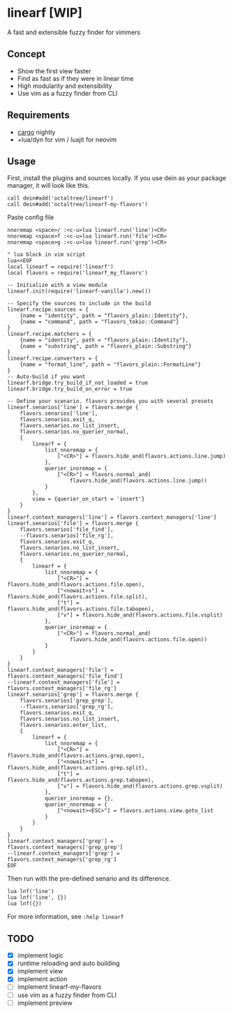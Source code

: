 # linearf [WIP]
A fast and extensible fuzzy finder for vimmers

## Concept
* Show the first view faster
* Find as fast as if they were in linear time
* High modularity and extensibility
* Use vim as a fuzzy finder from CLI

## Requirements
* [cargo](https://doc.rust-lang.org/book/ch01-01-installation.html) nightly
* +lua/dyn for vim / luajit for neovim

## Usage
First, install the plugins and sources locally. If you use dein as your package
manager, it will look like this.
```vim
call dein#add('octaltree/linearf')
call dein#add('octaltree/linearf-my-flavors')
```

Paste config file
```vim
nnoremap <space>/ :<c-u>lua linearf.run('line')<CR>
nnoremap <space>f :<c-u>lua linearf.run('file')<CR>
nnoremap <space>g :<c-u>lua linearf.run('grep')<CR>

" lua block in vim script
lua<<EOF
local linearf = require('linearf')
local flavors = require('linearf_my_flavors')

-- Initialize with a view module
linearf.init(require('linearf-vanilla').new())

-- Specify the sources to include in the build
linearf.recipe.sources = {
    {name = "identity", path = "flavors_plain::Identity"},
    {name = "command", path = "flavors_tokio::Command"}
}
linearf.recipe.matchers = {
    {name = "identity", path = "flavors_plain::Identity"},
    {name = "substring", path = "flavors_plain::Substring"}
}
linearf.recipe.converters = {
    {name = "format_line", path = "flavors_plain::FormatLine"}
}
-- Auto-build if you want
linearf.bridge.try_build_if_not_loaded = true
linearf.bridge.try_build_on_error = true

-- Define your scenario. flavors provides you with several presets
linearf.senarios['line'] = flavors.merge {
    flavors.senarios['line'],
    flavors.senarios.exit_q,
    flavors.senarios.no_list_insert,
    flavors.senarios.no_querier_normal,
    {
        linearf = {
            list_nnoremap = {
                ["<CR>"] = flavors.hide_and(flavors.actions.line.jump)
            },
            querier_inoremap = {
                ["<CR>"] = flavors.normal_and(
                    flavors.hide_and(flavors.actions.line.jump))
            }
        },
        view = {querier_on_start = 'insert'}
    }
}
linearf.context_managers['line'] = flavors.context_managers['line']
linearf.senarios['file'] = flavors.merge {
    flavors.senarios['file_find'],
    --flavors.senarios['file_rg'],
    flavors.senarios.exit_q,
    flavors.senarios.no_list_insert,
    flavors.senarios.no_querier_normal,
    {
        linearf = {
            list_nnoremap = {
                ["<CR>"] = flavors.hide_and(flavors.actions.file.open),
                ["<nowait>s"] = flavors.hide_and(flavors.actions.file.split),
                ["t"] = flavors.hide_and(flavors.actions.file.tabopen),
                ["v"] = flavors.hide_and(flavors.actions.file.vsplit)
            },
            querier_inoremap = {
                ["<CR>"] = flavors.normal_and(
                    flavors.hide_and(flavors.actions.file.open))
            }
        }
    }
}
linearf.context_managers['file'] = flavors.context_managers['file_find']
--linearf.context_managers['file'] = flavors.context_managers['file_rg']
linearf.senarios['grep'] = flavors.merge {
    flavors.senarios['grep_grep'],
    --flavors.senarios['grep_rg'],
    flavors.senarios.exit_q,
    flavors.senarios.no_list_insert,
    flavors.senarios.enter_list,
    {
        linearf = {
            list_nnoremap = {
                ["<CR>"] = flavors.hide_and(flavors.actions.grep.open),
                ["<nowait>s"] = flavors.hide_and(flavors.actions.grep.split),
                ["t"] = flavors.hide_and(flavors.actions.grep.tabopen),
                ["v"] = flavors.hide_and(flavors.actions.grep.vsplit)
            },
            querier_inoremap = {},
            querier_nnoremap = {
                ["<nowait><ESC>"] = flavors.actions.view.goto_list
            }
        }
    }
}
linearf.context_managers['grep'] = flavors.context_managers['grep_grep']
--linearf.context_managers['grep'] = flavors.context_managers['grep_rg']
EOF
```

Then run with the pre-defined senario and its difference.
```vim
lua lnf('line')
lua lnf('line', {})
lua lnf({})
```
For more information, see `:help linearf`

## TODO
- [x] implement logic
- [x] runtime reloading and auto building
- [x] implement view
- [x] implement action
- [ ] implement linearf-my-flavors
- [ ] use vim as a fuzzy finder from CLI
- [ ] implement preview
